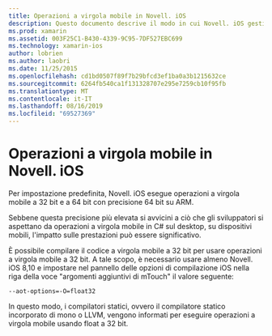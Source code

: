 ```yaml
---
title: Operazioni a virgola mobile in Novell. iOS
description: Questo documento descrive il modo in cui Novell. iOS gestisce le operazioni a virgola mobile e precisione a 32 bit a 64 bit e illustra gli effetti associati alle prestazioni.
ms.prod: xamarin
ms.assetid: 003F25C1-B430-4339-9C95-7DF527EBC699
ms.technology: xamarin-ios
author: lobrien
ms.author: laobri
ms.date: 11/25/2015
ms.openlocfilehash: cd1bd0507f89f7b29bfcd3ef1ba0a3b1215632ce
ms.sourcegitcommit: 6264fb540ca1f131328707e295e7259cb10f95fb
ms.translationtype: MT
ms.contentlocale: it-IT
ms.lasthandoff: 08/16/2019
ms.locfileid: "69527369"
---
```

# <a name="floating-point-operations-in-xamarinios"></a>Operazioni a virgola mobile in Novell. iOS

Per impostazione predefinita, Novell. iOS esegue operazioni a virgola mobile a 32 bit e a 64 bit con precisione 64 bit su ARM.  

Sebbene questa precisione più elevata si avvicini a ciò che gli sviluppatori si aspettano da operazioni a virgola mobile in C# sul desktop, su dispositivi mobili, l'impatto sulle prestazioni può essere significativo.

È possibile compilare il codice a virgola mobile a 32 bit per usare operazioni a virgola mobile a 32 bit.  A tale scopo, è necessario usare almeno Novell. iOS 8,10 e impostare nel pannello delle opzioni di compilazione iOS nella riga della voce "argomenti aggiuntivi di mTouch" il valore seguente:

```
--aot-options=-O=float32
```

In questo modo, i compilatori statici, ovvero il compilatore statico incorporato di mono o LLVM, vengono informati per eseguire operazioni a virgola mobile usando float a 32 bit.
